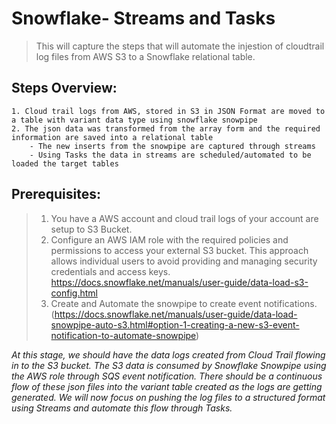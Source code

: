 # Snowflake- Streams and Tasks
>This will capture the steps that will automate the injestion of cloudtrail log files from AWS S3 to a Snowflake relational table.

## Steps Overview:
    1. Cloud trail logs from AWS, stored in S3 in JSON Format are moved to a table with variant data type using snowflake snowpipe
    2. The json data was transformed from the array form and the required information are saved into a relational table
        - The new inserts from the snowpipe are captured through streams
        - Using Tasks the data in streams are scheduled/automated to be loaded the target tables

## Prerequisites:
>1. You have a AWS account and cloud trail logs of your account are setup to S3 Bucket.
>2. Configure an AWS IAM role with the required policies and permissions to access your external S3 bucket. This approach allows individual users to avoid providing and managing security credentials and access keys.
https://docs.snowflake.net/manuals/user-guide/data-load-s3-config.html
>3. Create and Automate the snowpipe to create event notifications.
(https://docs.snowflake.net/manuals/user-guide/data-load-snowpipe-auto-s3.html#option-1-creating-a-new-s3-event-notification-to-automate-snowpipe)


*At this stage, we should have the data logs created from Cloud Trail flowing in to the S3 bucket. The S3 data is consumed by Snowflake Snowpipe using the AWS role through SQS event notification. There should be a continuous flow of these json files into the variant table created as the logs are getting generated. We will now focus on pushing the log files to a structured format using Streams and automate this flow through Tasks.*

